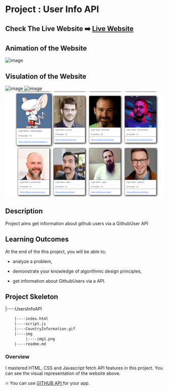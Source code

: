 # Project : User Info API

## Check The Live Website ➡️ [Live Website](https://skycooper.github.io/UsersInfoAPI/)

## Animation of the Website

![image](https://github.com/SkyCooper/UsersInfoAPI/blob/main/usersInfo.gif)

## Visulation of the Website

![image](https://user-images.githubusercontent.com/106506769/194232673-27613c60-2384-47ee-90db-8c6322c49a5e.png)
![image](https://user-images.githubusercontent.com/106506769/194232860-3a6deeb2-a037-421d-99cb-6abb6f7d19d9.png)
![image](./img/img1.png)

## Description

Project aims get information about github users via a GithubUser API

## Learning Outcomes

At the end of the this project, you will be able to;

- analyze a problem,

- demonstrate your knowledge of algorithmic design principles,

- get information about GithubUsers via a API.


## Project Skeleton 

|----UsersInfoAPI

        |----index.html  
        |----script.js
        |----CountryInformation.gif
        |----img
             |----img1.png
        |----readme.md 
        
  

### Overview
I mastered HTML, CSS and Javascript fetch API features in this project. You can see the visual representation of the website above.

🔥 You can use [GITHUB API ](https://api.github.com/users) for your app. 


